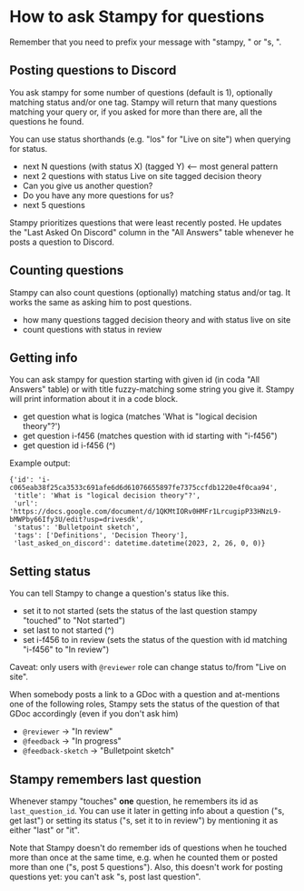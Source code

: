 # How to ask Stampy for questions

Remember that you need to prefix your message with "stampy, " or "s, ".

## Posting questions to Discord

You ask stampy for some number of questions (default is 1), optionally matching status and/or one 
tag. Stampy will return that many questions matching your query or, if you asked for more than there 
are, all the questions he found.

You can use status shorthands (e.g. "los" for "Live on site") when querying for status.

- next N questions (with status X) (tagged Y) <-- most general pattern
- next 2 questions with status Live on site tagged decision theory
- Can you give us another question?
- Do you have any more questions for us?
- next 5 questions

Stampy prioritizes questions that were least recently posted. He updates the "Last Asked On Discord"
column in the "All Answers" table whenever he posts a question to Discord.

## Counting questions

Stampy can also count questions (optionally) matching status and/or tag. It works the same as asking
him to post questions.

- how many questions tagged decision theory and with status live on site
- count questions with status in review

## Getting info

You can ask stampy for question starting with given id (in coda "All Answers" table) or with title
fuzzy-matching some string you give it. Stampy will print information about it in a code block.

- get question what is logica (matches 'What is "logical decision theory"?')
- get question i-f456 (matches question with id starting with "i-f456")
- get question id i-f456 (^)

Example output:

```
{'id': 'i-c065eab38f25ca3533c691afe6d6d61076655897fe7375ccfdb1220e4f0caa94',
 'title': 'What is "logical decision theory"?',
 'url': 'https://docs.google.com/document/d/1QKMtIORv0HMFr1LrcugipP33HNzL9-bMWPby66Ify3U/edit?usp=drivesdk',
 'status': 'Bulletpoint sketch',
 'tags': ['Definitions', 'Decision Theory'],
 'last_asked_on_discord': datetime.datetime(2023, 2, 26, 0, 0)}
```

## Setting status

You can tell Stampy to change a question's status like this.

- set it to not started (sets the status of the last question stampy "touched" to "Not started")
- set last to not started (^)
- set i-f456 to in review (sets the status of the question with id matching "i-f456" to "In review")

Caveat: only users with `@reviewer` role can change status to/from "Live on site".

When somebody posts a link to a GDoc with a question and at-mentions one of the following roles, Stampy sets 
the status of the question of that GDoc accordingly (even if you don't ask him)

- `@reviewer` -> "In review"
- `@feedback` -> "In progress"
- `@feedback-sketch` -> "Bulletpoint sketch"

## Stampy remembers last question

Whenever stampy "touches" **one** question, he remembers its id as `last_question_id`. You can use it later
in getting info about a question ("s, get last") or setting its status ("s, set it to in review") by mentioning
it as either "last" or "it".

Note that Stampy doesn't do remember ids of questions when he touched more than once at the same time, e.g. when
he counted them or posted more than one ("s, post 5 questions"). Also, this doesn't work for posting questions yet: 
you can't ask "s, post last question".
